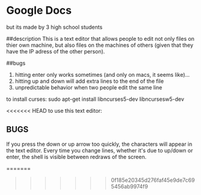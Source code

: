 # Google Docs 
but its made by 3 high school students

##description
This is a text editor that allows people to edit not only files on thier own machine, but also files on the machines of others (given that they have the IP adress of the other person).


##bugs
1. hitting enter only works sometimes (and only on macs, it seems like)...
1. hitting up and down will add extra lines to the end of the file
1. unpredictable behavior when two people edit the same line

to install curses: sudo apt-get install libncurses5-dev libncursesw5-dev

<<<<<<< HEAD
to use this text editor:

## BUGS
If you press the down or up arrow too quickly, the characters will appear in the text editor.
Every time you change lines, whether it's due to up/down or enter, the shell is visible between redraws of the screen.


=======
>>>>>>> 0f185e20345d276faf45e9de7c695456ab9974f9
